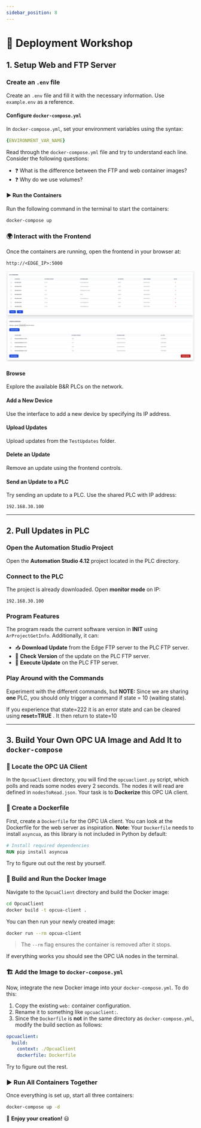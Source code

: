 ```yaml
---
sidebar_position: 8
---
```


# 🚀 Deployment Workshop

## 1. Setup Web and FTP Server

### Create an `.env` file
Create an `.env` file and fill it with the necessary information. Use `example.env` as a reference.

#### Configure `docker-compose.yml`
In `docker-compose.yml`, set your environment variables using the syntax:

```yaml
{ENVIRONMENT_VAR_NAME}
```

Read through the `docker-compose.yml` file and try to understand each line. Consider the following questions:
- ❓ What is the difference between the FTP and web container images?
- ❓  Why do we use volumes?

#### ▶️ Run the Containers
Run the following command in the terminal to start the containers:

```sh
docker-compose up
```

### 🌍 Interact with the Frontend
Once the containers are running, open the frontend in your browser at:

```
http://<EDGE_IP>:5000
```

![alt text](image-8.png)

####  Browse
Explore the available B&R PLCs on the network.

#### Add a New Device
Use the interface to add a new device by specifying its IP address.

#### Upload Updates
Upload updates from the `TestUpdates` folder.

#### Delete an Update
Remove an update using the frontend controls.

#### Send an Update to a PLC
Try sending an update to a PLC. Use the shared PLC with IP address:

```
192.168.30.100
```

---



## 2. Pull Updates in PLC

### Open the Automation Studio Project
Open the **Automation Studio 4.12** project located in the PLC directory.

### Connect to the PLC
The project is already downloaded. Open **monitor mode** on IP:

```
192.168.30.100
```

### Program Features
The program reads the current software version in **INIT** using `ArProjectGetInfo`. Additionally, it can:

- 📥 **Download Update** from the Edge FTP server to the PLC FTP server.
- 🔄 **Check Version** of the update on the PLC FTP server.
- 🚀 **Execute Update** on the PLC FTP server.

### Play Around with the Commands
Experiment with the different commands, but **NOTE:** Since we are sharing **one** PLC, you should only trigger a command if state = 10 (waiting state).

If you experience that state=222 it is an error state and can be cleared using **reset=TRUE** . It then return to state=10

---



## 3. Build Your Own OPC UA Image and Add It to `docker-compose`

### 📂 Locate the OPC UA Client
In the `OpcuaClient` directory, you will find the `opcuaclient.py` script, which polls and reads some nodes every 2 seconds. The nodes it will read are defined in `nodesToRead.json`. Your task is to **Dockerize** this OPC UA client.

### 📝 Create a Dockerfile
First, create a `Dockerfile` for the OPC UA client. You can look at the Dockerfile for the web server as inspiration. **Note:** Your `Dockerfile` needs to install `asyncua`, as this library is not included in Python by default:

```dockerfile
# Install required dependencies
RUN pip install asyncua
```

Try to figure out out the rest by yourself.

### 🔨 Build and Run the Docker Image

Navigate to the `OpcuaClient` directory and build the Docker image:

```sh
cd OpcuaClient
docker build -t opcua-client .
```

You can then run your newly created image:

```sh
docker run --rm opcua-client
```

> The `--rm` flag ensures the container is removed after it stops.

If everything works you should see the OPC UA nodes in the terminal.

### 🏗️ Add the Image to `docker-compose.yml`
Now, integrate the new Docker image into your `docker-compose.yml`. To do this:
1. Copy the existing `web:` container configuration.
2. Rename it to something like `opcuaclient:`.
3. Since the `Dockerfile` is **not** in the same directory as `docker-compose.yml`, modify the build section as follows:

```yaml
opcuaclient:
  build:
    context: ./OpcuaClient
    dockerfile: Dockerfile
```

Try to figure out the rest.

### ▶️ Run All Containers Together

Once everything is set up, start all three containers:

```sh
docker-compose up -d
```

🎉 **Enjoy your creation!** 😃
